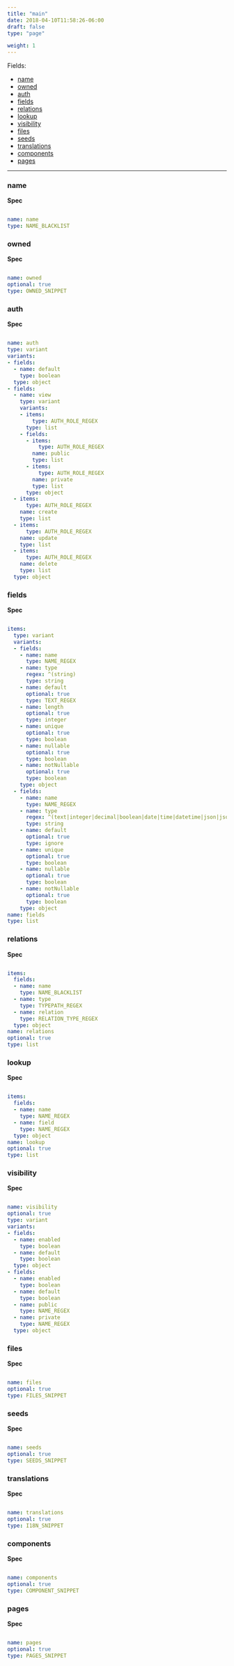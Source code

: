 ```yaml
---
title: "main"
date: 2018-04-10T11:58:26-06:00
draft: false
type: "page"

weight: 1
---
```


Fields:

- [name](#name)
- [owned](#owned)
- [auth](#auth)
- [fields](#fields)
- [relations](#relations)
- [lookup](#lookup)
- [visibility](#visibility)
- [files](#files)
- [seeds](#seeds)
- [translations](#translations)
- [components](#components)
- [pages](#pages)

---

### name

__Spec__

```yaml

name: name
type: NAME_BLACKLIST

```

### owned

__Spec__

```yaml

name: owned
optional: true
type: OWNED_SNIPPET

```

### auth

__Spec__

```yaml

name: auth
type: variant
variants:
- fields:
  - name: default
    type: boolean
  type: object
- fields:
  - name: view
    type: variant
    variants:
    - items:
        type: AUTH_ROLE_REGEX
      type: list
    - fields:
      - items:
          type: AUTH_ROLE_REGEX
        name: public
        type: list
      - items:
          type: AUTH_ROLE_REGEX
        name: private
        type: list
      type: object
  - items:
      type: AUTH_ROLE_REGEX
    name: create
    type: list
  - items:
      type: AUTH_ROLE_REGEX
    name: update
    type: list
  - items:
      type: AUTH_ROLE_REGEX
    name: delete
    type: list
  type: object

```

### fields

__Spec__

```yaml

items:
  type: variant
  variants:
  - fields:
    - name: name
      type: NAME_REGEX
    - name: type
      regex: ^(string)
      type: string
    - name: default
      optional: true
      type: TEXT_REGEX
    - name: length
      optional: true
      type: integer
    - name: unique
      optional: true
      type: boolean
    - name: nullable
      optional: true
      type: boolean
    - name: notNullable
      optional: true
      type: boolean
    type: object
  - fields:
    - name: name
      type: NAME_REGEX
    - name: type
      regex: ^(text|integer|decimal|boolean|date|time|datetime|json|jsonb)
      type: string
    - name: default
      optional: true
      type: ignore
    - name: unique
      optional: true
      type: boolean
    - name: nullable
      optional: true
      type: boolean
    - name: notNullable
      optional: true
      type: boolean
    type: object
name: fields
type: list

```

### relations

__Spec__

```yaml

items:
  fields:
  - name: name
    type: NAME_BLACKLIST
  - name: type
    type: TYPEPATH_REGEX
  - name: relation
    type: RELATION_TYPE_REGEX
  type: object
name: relations
optional: true
type: list

```

### lookup

__Spec__

```yaml

items:
  fields:
  - name: name
    type: NAME_REGEX
  - name: field
    type: NAME_REGEX
  type: object
name: lookup
optional: true
type: list

```

### visibility

__Spec__

```yaml

name: visibility
optional: true
type: variant
variants:
- fields:
  - name: enabled
    type: boolean
  - name: default
    type: boolean
  type: object
- fields:
  - name: enabled
    type: boolean
  - name: default
    type: boolean
  - name: public
    type: NAME_REGEX
  - name: private
    type: NAME_REGEX
  type: object

```

### files

__Spec__

```yaml

name: files
optional: true
type: FILES_SNIPPET

```

### seeds

__Spec__

```yaml

name: seeds
optional: true
type: SEEDS_SNIPPET

```

### translations

__Spec__

```yaml

name: translations
optional: true
type: I18N_SNIPPET

```

### components

__Spec__

```yaml

name: components
optional: true
type: COMPONENT_SNIPPET

```

### pages

__Spec__

```yaml

name: pages
optional: true
type: PAGES_SNIPPET

```


